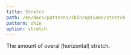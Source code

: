 ```yaml
---
title: Stretch
path: /en/docs/patterns/shin/options/stretch
pattern: shin
option: stretch
---
```


The amount of overal (horizontal) stretch.
